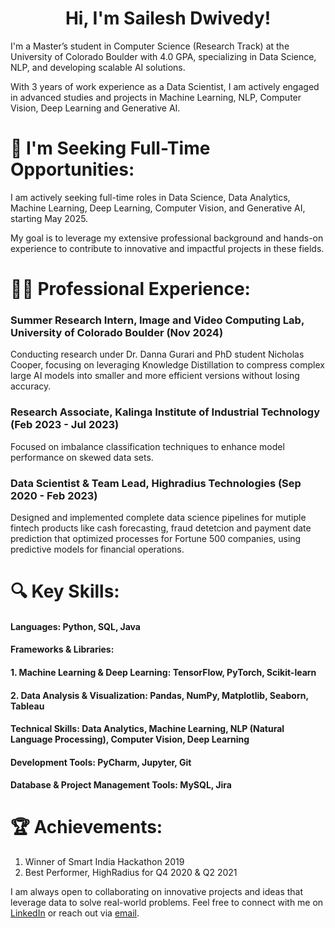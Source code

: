 # <h1 align="center"> Hi, I'm Sailesh Dwivedy!</h1>
I'm a Master’s student in Computer Science (Research Track) at the University of Colorado Boulder with 4.0 GPA, specializing in Data Science, NLP, and developing scalable AI solutions. 

With 3 years of work experience as a Data Scientist, I am actively engaged in advanced studies and projects in Machine Learning, NLP, Computer Vision, Deep Learning and Generative AI.
# 🌟 I'm Seeking Full-Time Opportunities:

I am actively seeking full-time roles in Data Science, Data Analytics, Machine Learning, Deep Learning, Computer Vision, and Generative AI, starting May 2025. 

My goal is to leverage my extensive professional background and hands-on experience to contribute to innovative and impactful projects in these fields.

# 👨‍💻 Professional Experience:

### **Summer Research Intern, Image and Video Computing Lab, University of Colorado Boulder (Nov 2024)**
Conducting research under Dr. Danna Gurari and PhD student Nicholas Cooper, focusing on leveraging Knowledge Distillation to compress complex large AI models into smaller and more efficient versions without losing accuracy.
### **Research Associate, Kalinga Institute of Industrial Technology (Feb 2023 - Jul 2023)**
Focused on imbalance classification techniques to enhance model performance on skewed data sets.
### **Data Scientist & Team Lead, Highradius Technologies (Sep 2020 - Feb 2023)**
Designed and implemented complete data science pipelines for mutiple fintech products like cash forecasting, fraud detetcion and payment date prediction that optimized processes for Fortune 500 companies, using predictive models for financial operations.

# 🔍 Key Skills:

#### Languages: Python, SQL, Java
#### Frameworks & Libraries:
#### 1. Machine Learning & Deep Learning: TensorFlow, PyTorch, Scikit-learn
#### 2. Data Analysis & Visualization: Pandas, NumPy, Matplotlib, Seaborn, Tableau
#### Technical Skills: Data Analytics, Machine Learning, NLP (Natural Language Processing), Computer Vision, Deep Learning
#### Development Tools: PyCharm, Jupyter, Git
#### Database & Project Management Tools: MySQL, Jira


# 🏆 Achievements:

1. Winner of Smart India Hackathon 2019
2. Best Performer, HighRadius for Q4 2020 & Q2 2021

I am always open to collaborating on innovative projects and ideas that leverage data to solve real-world problems. Feel free to connect with me on [LinkedIn](https://www.linkedin.com/in/saileshdwivedy/) or reach out via [email](sailesh.dwivedy@colorado.edu).

